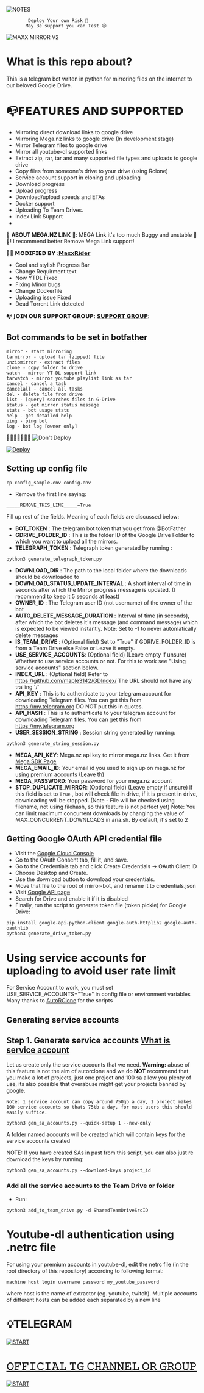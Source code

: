 ![NOTES](https://telegra.ph/file/734aae799b277fb42077c.png)

            Deploy Your own Risk 🌝
           May Be support you can Test 😉

![MAXX MIRROR V2](https://telegra.ph/file/72f7bb3672712eb7a8722.png)

# What is this repo about?
This is a telegram bot writen in python for mirroring files on the internet to our beloved Google Drive.

# 📭𝗙𝗘𝗔𝗧𝗨𝗥𝗘𝗦 𝗔𝗡𝗗 𝗦𝗨𝗣𝗣𝗢𝗥𝗧𝗘𝗗
- Mirroring direct download links to google drive
- Mirroring Mega.nz links to google drive (In development stage)
- Mirror Telegram files to google drive
- Mirror all youtube-dl supported links
- Extract zip, rar, tar and many supported file types and uploads to google drive
- Copy files from someone's drive to your drive (using Rclone)
- Service account support in cloning and uploading
- Download progress
- Upload progress
- Download/upload speeds and ETAs
- Docker support
- Uploading To Team Drives.
- Index Link Support
- 

🛑 **ABOUT MEGA.NZ LINK** 🛑:
MEGA Link it's too much Buggy and unstable 🌝😑!
I recommend better Remove Mega Link support!

👩‍🚒 **𝗠𝗢𝗗𝗜𝗙𝗜𝗘𝗗 𝗕𝗬** :[𝗠𝗮𝘅𝘅𝗥𝗶𝗱𝗲𝗿](https://t.me/MaxxRider)

- Cool and stylish Progress Bar
- Change Requirment text 
- Now YTDL Fixed
- Fixing Minor bugs
- Change Dockerfile
- Uploading issue Fixed
- Dead Torrent Link detected

📭 **𝗝𝗢𝗜𝗡 𝗢𝗨𝗥 𝗦𝗨𝗣𝗣𝗢𝗥𝗧 𝗚𝗥𝗢𝗨𝗣:** [𝗦𝗨𝗣𝗣𝗢𝗥𝗧 𝗚𝗥𝗢𝗨𝗣](https://t.me/MaxxBotChat):

## Bot commands to be set in botfather

```
mirror - start mirroring
tarmirror - upload tar (zipped) file
unzipmirror - extract files
clone - copy folder to drive
watch - mirror YT-DL support link
tarwatch - mirror youtube playlist link as tar
cancel - cancel a task
cancelall - cancel all tasks
del - delete file from drive
list - [query] searches files in G-Drive
status - get mirror status message
stats - bot usage stats
help - get detailed help
ping - ping bot
log - bot log [owner only]
```
🤧🤧🤧🤧🤧🤧🤧
![Don't Deploy](https://telegra.ph/file/854e5ce82bf8474a2d16b.png)

[![Deploy](https://www.herokucdn.com/deploy/button.svg)](https://heroku.com/deploy?template=https://github.com/debojit16mitra/My-Python-Aria-Final-Mirror-Bot/tree/master2)


## Setting up config file
```
cp config_sample.env config.env
```
- Remove the first line saying:
```
_____REMOVE_THIS_LINE_____=True
```
Fill up rest of the fields. Meaning of each fields are discussed below:
- **BOT_TOKEN** : The telegram bot token that you get from @BotFather
- **GDRIVE_FOLDER_ID** : This is the folder ID of the Google Drive Folder to which you want to upload all the mirrors.
- **TELEGRAPH_TOKEN** : Telegraph token generated by running :
```
python3 generate_telegraph_token.py
```
- **DOWNLOAD_DIR** : The path to the local folder where the downloads should be downloaded to
- **DOWNLOAD_STATUS_UPDATE_INTERVAL** : A short interval of time in seconds after which the Mirror progress message is updated. (I recommend to keep it 5 seconds at least)  
- **OWNER_ID** : The Telegram user ID (not username) of the owner of the bot
- **AUTO_DELETE_MESSAGE_DURATION** : Interval of time (in seconds), after which the bot deletes it's message (and command message) which is expected to be viewed instantly. Note: Set to -1 to never automatically delete messages
- **IS_TEAM_DRIVE** : (Optional field) Set to "True" if GDRIVE_FOLDER_ID is from a Team Drive else False or Leave it empty.
- **USE_SERVICE_ACCOUNTS**: (Optional field) (Leave empty if unsure) Whether to use service accounts or not. For this to work see  "Using service accounts" section below.
- **INDEX_URL** : (Optional field) Refer to https://github.com/maple3142/GDIndex/ The URL should not have any trailing '/'
- **API_KEY** : This is to authenticate to your telegram account for downloading Telegram files. You can get this from https://my.telegram.org DO NOT put this in quotes.
- **API_HASH** : This is to authenticate to your telegram account for downloading Telegram files. You can get this from https://my.telegram.org
- **USER_SESSION_STRING** : Session string generated by running:
```
python3 generate_string_session.py
```
- **MEGA_API_KEY**: Mega.nz api key to mirror mega.nz links. Get it from [Mega SDK Page](https://mega.nz/sdk)
- **MEGA_EMAIL_ID**: Your email id you used to sign up on mega.nz for using premium accounts (Leave th)
- **MEGA_PASSWORD**: Your password for your mega.nz account 
- **STOP_DUPLICATE_MIRROR**: (Optional field) (Leave empty if unsure) if this field is set to `True` , bot will check file in drive, if it is present in drive, downloading will be stopped. (Note - File will be checked using filename, not using filehash, so this feature is not perfect yet)
Note: You can limit maximum concurrent downloads by changing the value of MAX_CONCURRENT_DOWNLOADS in aria.sh. By default, it's set to 2
 
## Getting Google OAuth API credential file

- Visit the [Google Cloud Console](https://console.developers.google.com/apis/credentials)
- Go to the OAuth Consent tab, fill it, and save.
- Go to the Credentials tab and click Create Credentials -> OAuth Client ID
- Choose Desktop and Create.
- Use the download button to download your credentials.
- Move that file to the root of mirror-bot, and rename it to credentials.json
- Visit [Google API page](https://console.developers.google.com/apis/library)
- Search for Drive and enable it if it is disabled
- Finally, run the script to generate token file (token.pickle) for Google Drive:
```
pip install google-api-python-client google-auth-httplib2 google-auth-oauthlib
python3 generate_drive_token.py
```

# Using service accounts for uploading to avoid user rate limit
For Service Account to work, you must set USE_SERVICE_ACCOUNTS="True" in config file or environment variables
Many thanks to [AutoRClone](https://github.com/xyou365/AutoRclone) for the scripts
## Generating service accounts
Step 1. Generate service accounts [What is service account](https://cloud.google.com/iam/docs/service-accounts)
---------------------------------
Let us create only the service accounts that we need. 
**Warning:** abuse of this feature is not the aim of autorclone and we do **NOT** recommend that you make a lot of projects, just one project and 100 sa allow you plenty of use, its also possible that overabuse might get your projects banned by google. 

```
Note: 1 service account can copy around 750gb a day, 1 project makes 100 service accounts so thats 75tb a day, for most users this should easily suffice. 
```

`python3 gen_sa_accounts.py --quick-setup 1 --new-only`

A folder named accounts will be created which will contain keys for the service accounts created

NOTE: If you have created SAs in past from this script, you can also just re download the keys by running:
```
python3 gen_sa_accounts.py --download-keys project_id
```

### Add all the service accounts to the Team Drive or folder
- Run:
```
python3 add_to_team_drive.py -d SharedTeamDriveSrcID
```

# Youtube-dl authentication using .netrc file
For using your premium accounts in youtube-dl, edit the netrc file (in the root directory of this repository) according to following format:
```
machine host login username password my_youtube_password
```
where host is the name of extractor (eg. youtube, twitch). Multiple accounts of different hosts can be added each separated by a new line

# 💡𝖳𝖤𝖫𝖤𝖦𝖱𝖠𝖬

<a href="https://telegram.dog/MaxxBotChat">
<img src="https://telegra.ph/file/dbcbf63efa46bebee70ce.png" alt="START">

# 𝙾𝙵𝙵𝙸𝙲𝙸𝙰𝙻 𝚃𝙶 𝙲𝙷𝙰𝙽𝙽𝙴𝙻 𝙾𝚁 𝙶𝚁𝙾𝚄𝙿 

<a href="https://telegram.dog/MaxxBots">
<img src="https://telegra.ph/file/a40d35b7ac20fa4ef2cc3.png" alt="START">
